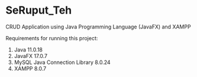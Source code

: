 # SeRuput_Teh
CRUD Application using Java Programming Language (JavaFX) and XAMPP 

Requirements for running this project:
1. Java 11.0.18
2. JavaFX 17.0.7
3. MySQL Java Connection Library 8.0.24
4. XAMPP 8.0.7

